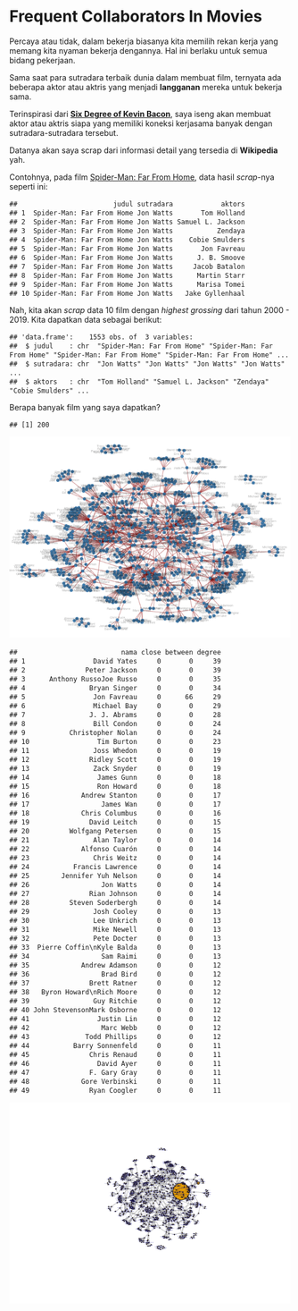 Frequent Collaborators In Movies
================

Percaya atau tidak, dalam bekerja biasanya kita memilih rekan kerja yang
memang kita nyaman bekerja dengannya. Hal ini berlaku untuk semua bidang
pekerjaan.

Sama saat para sutradara terbaik dunia dalam membuat film, ternyata ada
beberapa aktor atau aktris yang menjadi **langganan** mereka untuk
bekerja sama.

Terinspirasi dari [**Six Degree of Kevin
Bacon**](https://en.m.wikipedia.org/wiki/Six_Degrees_of_Kevin_Bacon),
saya iseng akan membuat aktor atau aktris siapa yang memiliki koneksi
kerjasama banyak dengan sutradara-sutradara tersebut.

Datanya akan saya scrap dari informasi detail yang tersedia di
**Wikipedia** yah.

Contohnya, pada film [Spider-Man: Far From
Home](https://en.wikipedia.org/wiki/Spider-Man:_Far_From_Home), data
hasil *scrap*-nya seperti ini:

    ##                        judul sutradara            aktors
    ## 1  Spider-Man: Far From Home Jon Watts       Tom Holland
    ## 2  Spider-Man: Far From Home Jon Watts Samuel L. Jackson
    ## 3  Spider-Man: Far From Home Jon Watts           Zendaya
    ## 4  Spider-Man: Far From Home Jon Watts    Cobie Smulders
    ## 5  Spider-Man: Far From Home Jon Watts       Jon Favreau
    ## 6  Spider-Man: Far From Home Jon Watts      J. B. Smoove
    ## 7  Spider-Man: Far From Home Jon Watts     Jacob Batalon
    ## 8  Spider-Man: Far From Home Jon Watts      Martin Starr
    ## 9  Spider-Man: Far From Home Jon Watts      Marisa Tomei
    ## 10 Spider-Man: Far From Home Jon Watts   Jake Gyllenhaal

Nah, kita akan *scrap* data 10 film dengan *highest grossing* dari tahun
2000 - 2019. Kita dapatkan data sebagai berikut:

    ## 'data.frame':    1553 obs. of  3 variables:
    ##  $ judul    : chr  "Spider-Man: Far From Home" "Spider-Man: Far From Home" "Spider-Man: Far From Home" "Spider-Man: Far From Home" ...
    ##  $ sutradara: chr  "Jon Watts" "Jon Watts" "Jon Watts" "Jon Watts" ...
    ##  $ aktors   : chr  "Tom Holland" "Samuel L. Jackson" "Zendaya" "Cobie Smulders" ...

Berapa banyak film yang saya dapatkan?

    ## [1] 200

![](Directors_files/figure-gfm/unnamed-chunk-5-1.png)<!-- -->

    ##                          nama close between degree
    ## 1                 David Yates     0       0     39
    ## 2               Peter Jackson     0       0     39
    ## 3      Anthony RussoJoe Russo     0       0     35
    ## 4                Bryan Singer     0       0     34
    ## 5                 Jon Favreau     0      66     29
    ## 6                 Michael Bay     0       0     29
    ## 7                J. J. Abrams     0       0     28
    ## 8                 Bill Condon     0       0     24
    ## 9           Christopher Nolan     0       0     24
    ## 10                 Tim Burton     0       0     23
    ## 11                Joss Whedon     0       0     19
    ## 12               Ridley Scott     0       0     19
    ## 13                Zack Snyder     0       0     19
    ## 14                 James Gunn     0       0     18
    ## 15                 Ron Howard     0       0     18
    ## 16             Andrew Stanton     0       0     17
    ## 17                  James Wan     0       0     17
    ## 18             Chris Columbus     0       0     16
    ## 19               David Leitch     0       0     15
    ## 20          Wolfgang Petersen     0       0     15
    ## 21                Alan Taylor     0       0     14
    ## 22             Alfonso Cuarón     0       0     14
    ## 23                Chris Weitz     0       0     14
    ## 24           Francis Lawrence     0       0     14
    ## 25        Jennifer Yuh Nelson     0       0     14
    ## 26                  Jon Watts     0       0     14
    ## 27               Rian Johnson     0       0     14
    ## 28          Steven Soderbergh     0       0     14
    ## 29                Josh Cooley     0       0     13
    ## 30                Lee Unkrich     0       0     13
    ## 31                Mike Newell     0       0     13
    ## 32                Pete Docter     0       0     13
    ## 33  Pierre Coffin\nKyle Balda     0       0     13
    ## 34                  Sam Raimi     0       0     13
    ## 35             Andrew Adamson     0       0     12
    ## 36                  Brad Bird     0       0     12
    ## 37               Brett Ratner     0       0     12
    ## 38   Byron Howard\nRich Moore     0       0     12
    ## 39                Guy Ritchie     0       0     12
    ## 40 John StevensonMark Osborne     0       0     12
    ## 41                 Justin Lin     0       0     12
    ## 42                  Marc Webb     0       0     12
    ## 43              Todd Phillips     0       0     12
    ## 44           Barry Sonnenfeld     0       0     11
    ## 45               Chris Renaud     0       0     11
    ## 46                 David Ayer     0       0     11
    ## 47               F. Gary Gray     0       0     11
    ## 48             Gore Verbinski     0       0     11
    ## 49               Ryan Coogler     0       0     11

![](Directors_files/figure-gfm/unnamed-chunk-6-1.png)<!-- -->
